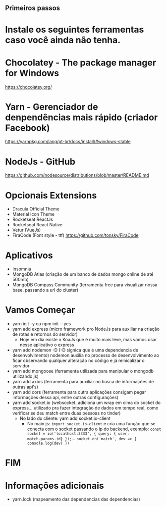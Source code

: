 ## Primeiros passos

# Instale os seguintes ferramentas caso você ainda não tenha.

# Chocolatey - The package manager for Windows
https://chocolatey.org/

# Yarn - Gerenciador de denpendências mais rápido (criador Facebook)
https://yarnpkg.com/lang/pt-br/docs/install/#windows-stable

# NodeJs - GitHub
https://github.com/nodesource/distributions/blob/master/README.md

# Opcionais Extensions
- Dracula Official Theme
- Material Icon Theme
- Rocketseat ReactJs
- Rocketseat React Native
- Vetur (VueJs)
- FiraCode (Font style - ttf) https://github.com/tonsky/FiraCode

# Aplicativos
- Insomnia
- MongoDB Atlas (criação de um banco de dados mongo online de até 500mb)
- MongoDB Compass Community (ferramenta free para visualizar nossa base, passando a url do cluster)

# Vamos Começar 
- yarn init -y ou npm init --yes 
- yarn add express (micro framework pro NodeJs para auxiliar na criação de rotas e retornos do servidor)
    - Hoje em dia existe o KoaJs que é muito mais leve, mas vamos usar nesse aplicativo o express
- yarn add nodemon -D (-D signica que é uma dependencia de desenvolvimento) nodemon auxilia no processo de desenvolvimento ao ficar observando qualquer alteração no código e já reinicalizar o servidor
- yarn add mongoose (ferramenta utilizada para manipular o mongodb utilizando js)
- yarn add axios (ferramenta para auxiliar no busca de informações de outras api's)
- yarn add cors (ferramenta para outra aplicações consigam pegar informações dessa api, entre outras configurações)
- yarn add socket.io (websocket, adiciona um wrap em cima do socket do express... utilizado pra fazer integração de dados em tempo real, como verificar se deu match entre duas pessoas no tinder)
    - No lado do cliente: yarn add socket.io-client
        - No main.js: `import socket.io-client` e cria uma função que se conecta com o socket passando o ip do backend, exemplo: `const socket = io('localhost:3333', { query: { user: match.params.id} });`...
        `socket.on('match', dev => { console.log(dev) })`

# FIM

# Informações adicionais
- yarn.lock (mapeamento das dependencias das dependencias)
